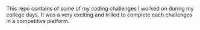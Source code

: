This repo contains of some of my coding challenges I worked on during my college days. It was a very exciting and trilled to complete each challenges in a competitive platform.
